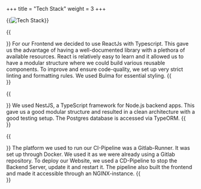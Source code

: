 +++
title = "Tech Stack"
weight = 3
+++

{{<image src="tech_stack.png" alt="Tech Stack" caption="Tech Stack">}}

{{<section title="React & Typescript">}}
For our Frontend we decided to use ReactJs with Typescript. This gave us the advantage of having a well-documented library with a plethora of available resources. React is relatively easy to learn and it allowed us to have a modular structure where we could build various reusable components. To improve and ensure code-quality, we set up very strict linting and formatting rules.
We used Bulma for essential styling.
{{</section>}}

{{<section title="NestJs & Typescript">}}
We used NestJS, a TypeScript framework for Node.js backend apps. This gave us a good modular structure and resulted in a clean architecture with a good testing setup.
The Postgres database is accessed via TypeORM.
{{</section>}}

{{<section title="Hosting & Pipelines">}}
The platform we used to run our CI-Pipeline was a Gitlab-Runner. It was set up through Docker. We used it as we were already using a Gitlab repository. To deploy our Website, we used a CD-Pipeline to stop the Backend Server, update it and restart it. The pipeline also built the frontend and made it accessible through an NGINX-instance.
{{</section>}}


